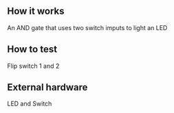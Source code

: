 <!---

This file is used to generate your project datasheet. Please fill in the information below and delete any unused
sections.

You can also include images in this folder and reference them in the markdown. Each image must be less than
512 kb in size, and the combined size of all images must be less than 1 MB.
-->

## How it works

An AND gate that uses two switch imputs to light an LED

## How to test

Flip switch 1 and 2

## External hardware

LED and Switch
